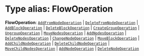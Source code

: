# Type alias: FlowOperation

**FlowOperation**: [`AddFromNodeOperation`](/en/auto-docs/document/interfaces/AddFromNodeOperation.md) | [`DeleteFromNodeOperation`](/en/auto-docs/document/interfaces/DeleteFromNodeOperation.md) | [`AddBlockOperation`](/en/auto-docs/document/interfaces/AddBlockOperation.md) | [`DeleteBlockOperation`](/en/auto-docs/document/interfaces/DeleteBlockOperation.md) | [`CreateGroupOperation`](/en/auto-docs/document/interfaces/CreateGroupOperation.md) | [`UngroupOperation`](/en/auto-docs/document/interfaces/UngroupOperation.md) | [`MoveNodesOperation`](/en/auto-docs/document/interfaces/MoveNodesOperation.md) | [`AddNodesOperation`](/en/auto-docs/document/interfaces/AddNodesOperation.md) | [`DeleteNodesOperation`](/en/auto-docs/document/interfaces/DeleteNodesOperation.md) | [`ChangeNodeOperation`](/en/auto-docs/document/interfaces/ChangeNodeOperation.md) | [`MoveBlockOperation`](/en/auto-docs/document/interfaces/MoveBlockOperation.md) | [`AddChildNodeOperation`](/en/auto-docs/document/interfaces/AddChildNodeOperation.md) | [`DeleteChildNodeOperation`](/en/auto-docs/document/interfaces/DeleteChildNodeOperation.md) | [`MoveChildNodesOperation`](/en/auto-docs/document/interfaces/MoveChildNodesOperation.md) | [`AddNodeOperation`](/en/auto-docs/document/interfaces/AddNodeOperation.md) | [`DeleteNodeOperation`](/en/auto-docs/document/interfaces/DeleteNodeOperation.md)
